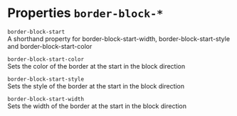 # Properties `border-block-*`

`border-block-start`  
A shorthand property for border-block-start-width, border-block-start-style and border-block-start-color

`border-block-start-color`  
Sets the color of the border at the start in the block direction

`border-block-start-style`  
Sets the style of the border at the start in the block direction

`border-block-start-width`  
Sets the width of the border at the start in the block direction

